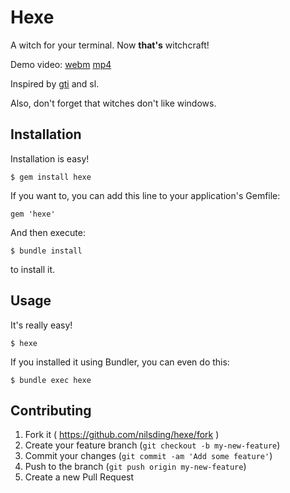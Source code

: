 # Hexe

A witch for your terminal.  Now **that's** witchcraft!

Demo video: [webm](http://nilsding.org/hexe/hexe.webm)
[mp4](http://nilsding.org/hexe/hexe.mp4)

Inspired by [gti](https://github.com/rwos/gti) and sl.

Also, don't forget that witches don't like windows.

## Installation

Installation is easy!

    $ gem install hexe

If you want to, you can add this line to your application's Gemfile:

    gem 'hexe'

And then execute:

    $ bundle install

to install it.

## Usage

It's really easy!

    $ hexe

If you installed it using Bundler, you can even do this:

    $ bundle exec hexe

## Contributing

1. Fork it ( https://github.com/nilsding/hexe/fork )
2. Create your feature branch (`git checkout -b my-new-feature`)
3. Commit your changes (`git commit -am 'Add some feature'`)
4. Push to the branch (`git push origin my-new-feature`)
5. Create a new Pull Request
